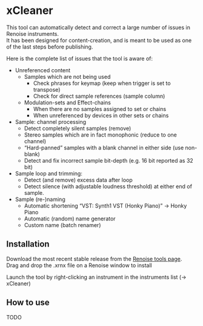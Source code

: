 # xCleaner 

This tool can automatically detect and correct a large number of issues in Renoise instruments.  
It has been designed for content-creation, and is meant to be used as one of the last steps before publishing.  

Here is the complete list of issues that the tool is aware of: 

* Unreferenced content
  * Samples which are not being used  
     * Check phrases for keymap (keep when trigger is set to transpose)
     * Check for direct sample references (sample column)
  * Modulation-sets and Effect-chains 
     * When there are no samples assigned to set or chains
     * When unreferenced by devices in other sets or chains
* Sample: channel processing
  * Detect completely silent samples (remove)
  * Stereo samples which are in fact monophonic (reduce to one channel)
  * “Hard-panned” samples with a blank channel in either side (use non-blank)
  * Detect and fix incorrect sample bit-depth (e.g. 16 bit reported as 32 bit)
* Sample loop and trimming: 
  * Detect (and remove) excess data after loop
  * Detect silence (with adjustable loudness threshold) at either end of sample.
* Sample (re-)naming
  * Automatic shortening “VST: Synth1 VST (Honky Piano)” → Honky Piano
  * Automatic (random) name generator 
  * Custom name (batch renamer)

## Installation

Download the most recent stable release from the [Renoise tools page](http://renoise.com/tools/xcleaner).  
Drag and drop the .xrnx file on a Renoise window to install

Launch the tool by right-clicking an instrument in the instruments list (-> xCleaner)

## How to use

TODO

